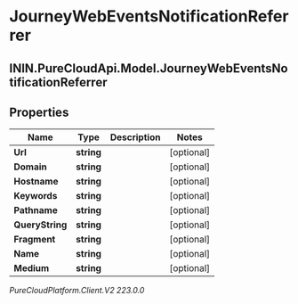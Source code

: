 # JourneyWebEventsNotificationReferrer

## ININ.PureCloudApi.Model.JourneyWebEventsNotificationReferrer

## Properties

|Name | Type | Description | Notes|
|------------ | ------------- | ------------- | -------------|
| **Url** | **string** |  | [optional] |
| **Domain** | **string** |  | [optional] |
| **Hostname** | **string** |  | [optional] |
| **Keywords** | **string** |  | [optional] |
| **Pathname** | **string** |  | [optional] |
| **QueryString** | **string** |  | [optional] |
| **Fragment** | **string** |  | [optional] |
| **Name** | **string** |  | [optional] |
| **Medium** | **string** |  | [optional] |



_PureCloudPlatform.Client.V2 223.0.0_
